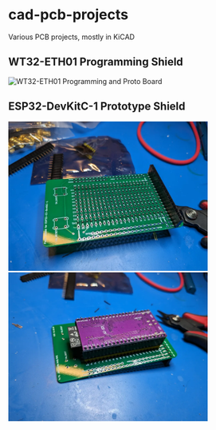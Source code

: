 # cad-pcb-projects
Various PCB projects, mostly in KiCAD


## WT32-ETH01 Programming Shield
![WT32-ETH01 Programming and Proto Board](https://github.com/user-attachments/assets/6b278bc2-af36-4cec-8f7a-c67cdd80211d)


## ESP32-DevKitC-1 Prototype Shield
<img src="https://github.com/PockyBum522/cad-pcb-projects/blob/main/Documentation/img/esp32-s3-devkitc-1/top.png" width="400" /><img src="https://github.com/PockyBum522/cad-pcb-projects/blob/main/Documentation/img/esp32-s3-devkitc-1/bottom.png" width="400" />

